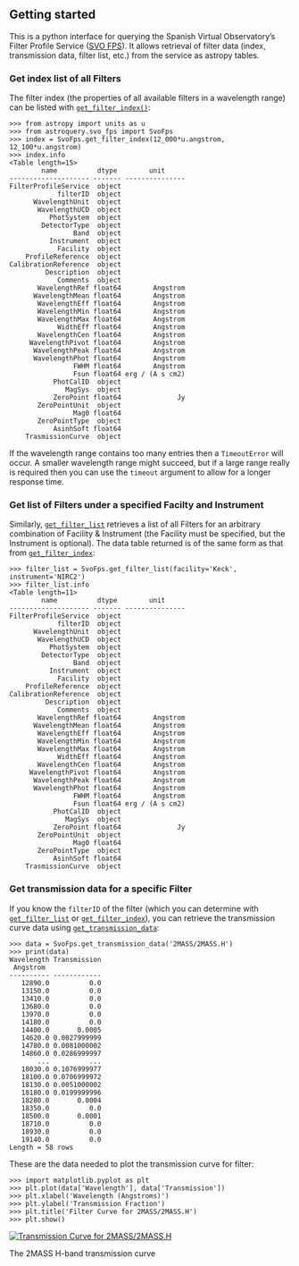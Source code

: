 ## Getting started

This is a python interface for querying the Spanish Virtual Observatory’s
Filter Profile Service ([SVO FPS](https://svo2.cab.inta-csic.es/theory/fps/)).
It allows retrieval of filter data (index, transmission data, filter list, etc.)
from the service as astropy tables.

### Get index list of all Filters

The filter index (the properties of all available filters in a wavelength
range) can be listed with
[`get_filter_index()`](../api/astroquery.svo_fps.SvoFpsClass.html#astroquery.svo_fps.SvoFpsClass.get_filter_index "astroquery.svo_fps.SvoFpsClass.get_filter_index"):

```
>>> from astropy import units as u
>>> from astroquery.svo_fps import SvoFps
>>> index = SvoFps.get_filter_index(12_000*u.angstrom, 12_100*u.angstrom)
>>> index.info
<Table length=15>
        name          dtype        unit
-------------------- ------- ---------------
FilterProfileService  object
            filterID  object
      WavelengthUnit  object
       WavelengthUCD  object
          PhotSystem  object
        DetectorType  object
                Band  object
          Instrument  object
            Facility  object
    ProfileReference  object
CalibrationReference  object
         Description  object
            Comments  object
       WavelengthRef float64        Angstrom
      WavelengthMean float64        Angstrom
       WavelengthEff float64        Angstrom
       WavelengthMin float64        Angstrom
       WavelengthMax float64        Angstrom
            WidthEff float64        Angstrom
       WavelengthCen float64        Angstrom
     WavelengthPivot float64        Angstrom
      WavelengthPeak float64        Angstrom
      WavelengthPhot float64        Angstrom
                FWHM float64        Angstrom
                Fsun float64 erg / (A s cm2)
           PhotCalID  object
              MagSys  object
           ZeroPoint float64              Jy
       ZeroPointUnit  object
                Mag0 float64
       ZeroPointType  object
           AsinhSoft float64
    TrasmissionCurve  object
```

If the wavelength range contains too many entries then a `TimeoutError` will
occur. A smaller wavelength range might succeed, but if a large range really is
required then you can use the `timeout` argument to allow for a longer
response time.

### Get list of Filters under a specified Facilty and Instrument

Similarly, [`get_filter_list`](../api/astroquery.svo_fps.SvoFpsClass.html#astroquery.svo_fps.SvoFpsClass.get_filter_list "astroquery.svo_fps.SvoFpsClass.get_filter_list") retrieves a list of all
Filters for an arbitrary combination of Facility & Instrument (the Facility
must be specified, but the Instrument is optional). The data table returned
is of the same form as that from [`get_filter_index`](../api/astroquery.svo_fps.SvoFpsClass.html#astroquery.svo_fps.SvoFpsClass.get_filter_index "astroquery.svo_fps.SvoFpsClass.get_filter_index"):

```
>>> filter_list = SvoFps.get_filter_list(facility='Keck', instrument='NIRC2')
>>> filter_list.info
<Table length=11>
        name          dtype        unit
-------------------- ------- ---------------
FilterProfileService  object
            filterID  object
      WavelengthUnit  object
       WavelengthUCD  object
          PhotSystem  object
        DetectorType  object
                Band  object
          Instrument  object
            Facility  object
    ProfileReference  object
CalibrationReference  object
         Description  object
            Comments  object
       WavelengthRef float64        Angstrom
      WavelengthMean float64        Angstrom
       WavelengthEff float64        Angstrom
       WavelengthMin float64        Angstrom
       WavelengthMax float64        Angstrom
            WidthEff float64        Angstrom
       WavelengthCen float64        Angstrom
     WavelengthPivot float64        Angstrom
      WavelengthPeak float64        Angstrom
      WavelengthPhot float64        Angstrom
                FWHM float64        Angstrom
                Fsun float64 erg / (A s cm2)
           PhotCalID  object
              MagSys  object
           ZeroPoint float64              Jy
       ZeroPointUnit  object
                Mag0 float64
       ZeroPointType  object
           AsinhSoft float64
    TrasmissionCurve  object
```

### Get transmission data for a specific Filter

If you know the `filterID` of the filter (which you can determine with
[`get_filter_list`](../api/astroquery.svo_fps.SvoFpsClass.html#astroquery.svo_fps.SvoFpsClass.get_filter_list "astroquery.svo_fps.SvoFpsClass.get_filter_list") or
[`get_filter_index`](../api/astroquery.svo_fps.SvoFpsClass.html#astroquery.svo_fps.SvoFpsClass.get_filter_index "astroquery.svo_fps.SvoFpsClass.get_filter_index")), you can retrieve the
transmission curve data using
[`get_transmission_data`](../api/astroquery.svo_fps.SvoFpsClass.html#astroquery.svo_fps.SvoFpsClass.get_transmission_data "astroquery.svo_fps.SvoFpsClass.get_transmission_data"):

```
>>> data = SvoFps.get_transmission_data('2MASS/2MASS.H')
>>> print(data)
Wavelength Transmission
 Angstrom
---------- ------------
   12890.0          0.0
   13150.0          0.0
   13410.0          0.0
   13680.0          0.0
   13970.0          0.0
   14180.0          0.0
   14400.0       0.0005
   14620.0 0.0027999999
   14780.0 0.0081000002
   14860.0 0.0286999997
       ...          ...
   18030.0 0.1076999977
   18100.0 0.0706999972
   18130.0 0.0051000002
   18180.0 0.0199999996
   18280.0       0.0004
   18350.0          0.0
   18500.0       0.0001
   18710.0          0.0
   18930.0          0.0
   19140.0          0.0
Length = 58 rows
```

These are the data needed to plot the transmission curve for filter:

```
>>> import matplotlib.pyplot as plt
>>> plt.plot(data['Wavelength'], data['Transmission'])
>>> plt.xlabel('Wavelength (Angstroms)')
>>> plt.ylabel('Transmission Fraction')
>>> plt.title('Filter Curve for 2MASS/2MASS.H')
>>> plt.show()
```

[![Transmission Curve for 2MASS/2MASS.H](../_images/filter_curve.png)](../_images/filter_curve.png)


The 2MASS H-band transmission curve